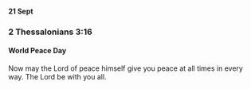  ####  21 Sept 
 ###  2 Thessalonians 3:16
 #### World Peace Day
 
 Now may the Lord of peace himself give you peace at all times in every way. The Lord be with you all. 
 
 
 
 
 
